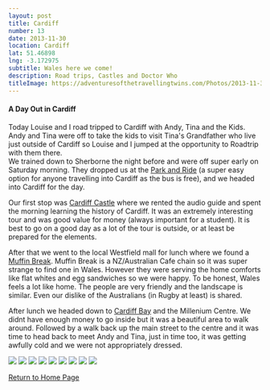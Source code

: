 ```yaml
---
layout: post
title: Cardiff
number: 13
date: 2013-11-30
location: Cardiff
lat: 51.46898
lng: -3.172975
subtitle: Wales here we come!
description: Road trips, Castles and Doctor Who
titleImage: https://adventuresofthetravellingtwins.com/Photos/2013-11-30-Cardiff/cover-min.JPG
---
```


<h4>A Day Out in Cardiff</h4>

Today Louise and I road tripped to Cardiff with Andy, Tina and the Kids. <br/>
Andy and Tina were off to take the kids to visit Tina's Grandfather who live just outside of Cardiff so Louise and I jumped at the opportunity to Roadtrip with them there.<br/>
We trained down to Sherborne the night before and were off super early on Saturday morning. They dropped us at the <a target="_blank" href="https://www.cardiff.gov.uk/ENG/resident/Parking-roads-and-travel/parking/park-and-ride/Pages/default.aspx">Park and Ride</a> (a super easy option for anyone travelling into Cardiff as the bus is free), and we headed into Cardiff for the day.

Our first stop was <a target="_blank" href="http://www.cardiffcastle.com/">Cardiff Castle</a> where we rented the audio guide and spent the morning learning the history of Cardiff. It was an extremely interesting tour and was good value for money (always important for a student). It is best to go on a good day as a lot of the tour is outside, or at least be prepared for the elements. 

After that we went to the local Westfield mall for lunch where we found a <a target="_blank" href="https://stdavidscardiff.com/eat/muffin-break">Muffin Break</a>. Muffin Break is a NZ/Australian Cafe chain so it was super strange to find one in Wales. However they were serving the home comforts like flat whites and egg sandwiches so we were happy. To be honest, Wales feels a lot like home. The people are very friendly and the landscape is similar. Even our dislike of the Australians (in Rugby at least) is shared.

After lunch we headed down to <a target="_blank" href="http://www.cardiffbay.co.uk/">Cardiff Bay</a> and the Millenium Centre. We didnt have enough money to go inside but it was a beautiful area to walk around. Followed by a walk back up the main street to the centre and it was time to head back to meet Andy and Tina, just in time too, it was getting awfully cold and we were not appropriately dressed.

<img src="https://adventuresofthetravellingtwins.com/Photos/2013-11-30-Cardiff/day11-min.JPG" class="image1">
<img src="https://adventuresofthetravellingtwins.com/Photos/2013-11-30-Cardiff/day12-min.JPG" class="image1">
<img src="https://adventuresofthetravellingtwins.com/Photos/2013-11-30-Cardiff/day13-min.JPG" class="image1">
<img src="https://adventuresofthetravellingtwins.com/Photos/2013-11-30-Cardiff/day14-min.JPG" class="image1">
<img src="https://adventuresofthetravellingtwins.com/Photos/2013-11-30-Cardiff/day15-min.JPG" class="image1">
<img src="https://adventuresofthetravellingtwins.com/Photos/2013-11-30-Cardiff/day16-min.JPG" class="image1">
<img src="https://adventuresofthetravellingtwins.com/Photos/2013-11-30-Cardiff/day17-min.JPG" class="image1">
<img src="https://adventuresofthetravellingtwins.com/Photos/2013-11-30-Cardiff/day18-min.JPG" class="image1">
<img src="https://adventuresofthetravellingtwins.com/Photos/2013-11-30-Cardiff/day19-min.JPG" class="image1">

<a href="https://adventuresofthetravellingtwins.com/">Return to Home Page</a>

